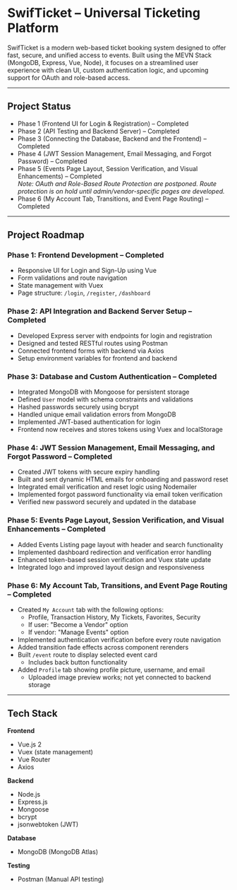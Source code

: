 # SwifTicket – Universal Ticketing Platform

SwifTicket is a modern web-based ticket booking system designed to offer fast, secure, and unified access to events. Built using the MEVN Stack (MongoDB, Express, Vue, Node), it focuses on a streamlined user experience with clean UI, custom authentication logic, and upcoming support for OAuth and role-based access.

---

## Project Status

- Phase 1 (Frontend UI for Login & Registration) – Completed
- Phase 2 (API Testing and Backend Server) – Completed
- Phase 3 (Connecting the Database, Backend and the Frontend) – Completed
- Phase 4 (JWT Session Management, Email Messaging, and Forgot Password) – Completed
- Phase 5 (Events Page Layout, Session Verification, and Visual Enhancements) – Completed  
  *Note: OAuth and Role-Based Route Protection are postponed. Route protection is on hold until admin/vendor-specific pages are developed.*
- Phase 6 (My Account Tab, Transitions, and Event Page Routing) – Completed

---

## Project Roadmap

### Phase 1: Frontend Development – Completed
- Responsive UI for Login and Sign-Up using Vue
- Form validations and route navigation
- State management with Vuex
- Page structure: `/login`, `/register`, `/dashboard`

### Phase 2: API Integration and Backend Server Setup – Completed
- Developed Express server with endpoints for login and registration
- Designed and tested RESTful routes using Postman
- Connected frontend forms with backend via Axios
- Setup environment variables for frontend and backend

### Phase 3: Database and Custom Authentication – Completed
- Integrated MongoDB with Mongoose for persistent storage
- Defined `User` model with schema constraints and validations
- Hashed passwords securely using bcrypt
- Handled unique email validation errors from MongoDB
- Implemented JWT-based authentication for login
- Frontend now receives and stores tokens using Vuex and localStorage

### Phase 4: JWT Session Management, Email Messaging, and Forgot Password – Completed
- Created JWT tokens with secure expiry handling
- Built and sent dynamic HTML emails for onboarding and password reset
- Integrated email verification and reset logic using Nodemailer
- Implemented forgot password functionality via email token verification
- Verified new password securely and updated in the database

### Phase 5: Events Page Layout, Session Verification, and Visual Enhancements – Completed
- Added Events Listing page layout with header and search functionality
- Implemented dashboard redirection and verification error handling
- Enhanced token-based session verification and Vuex state update
- Integrated logo and improved layout design and responsiveness

### Phase 6: My Account Tab, Transitions, and Event Page Routing – Completed
- Created `My Account` tab with the following options:
  - Profile, Transaction History, My Tickets, Favorites, Security
  - If user: "Become a Vendor" option
  - If vendor: "Manage Events" option
- Implemented authentication verification before every route navigation
- Added transition fade effects across component rerenders
- Built `/event` route to display selected event card
  - Includes back button functionality
- Added `Profile` tab showing profile picture, username, and email
  - Uploaded image preview works; not yet connected to backend storage

---

## Tech Stack

**Frontend**
- Vue.js 2
- Vuex (state management)
- Vue Router
- Axios

**Backend**
- Node.js
- Express.js
- Mongoose
- bcrypt
- jsonwebtoken (JWT)

**Database**
- MongoDB (MongoDB Atlas)

**Testing**
- Postman (Manual API testing)
